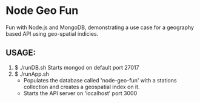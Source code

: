 Node Geo Fun
====================

Fun with Node.js and MongoDB, demonstrating a use case for a geography based API using geo-spatial indicies.

USAGE:
---------------------

  1. $ ./runDB.sh
      Starts mongod on default port 27017
  2. $ ./runApp.sh
      + Populates the database called 'node-geo-fun' with a stations collection and creates a geospatial index on it.
      + Starts the API server on 'localhost' port 3000
